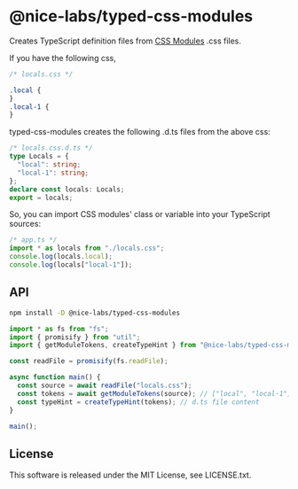 # @nice-labs/typed-css-modules

Creates TypeScript definition files from [CSS Modules](https://github.com/css-modules/css-modules) .css files.

If you have the following css,

```css
/* locals.css */

.local {
}
.local-1 {
}
```

typed-css-modules creates the following .d.ts files from the above css:

```ts
/* locals.css.d.ts */
type Locals = {
  "local": string;
  "local-1": string;
};
declare const locals: Locals;
export = locals;
```

So, you can import CSS modules' class or variable into your TypeScript sources:

```ts
/* app.ts */
import * as locals from "./locals.css";
console.log(locals.local);
console.log(locals["local-1"]);
```

## API

```sh
npm install -D @nice-labs/typed-css-modules
```

```ts
import * as fs from "fs";
import { promisify } from "util";
import { getModuleTokens, createTypeHint } from "@nice-labs/typed-css-modules";

const readFile = promisify(fs.readFile);

async function main() {
  const source = await readFile("locals.css");
  const tokens = await getModuleTokens(source); // ["local", "local-1"]
  const typeHint = createTypeHint(tokens); // d.ts file content
}

main();
```

## License

This software is released under the MIT License, see LICENSE.txt.
